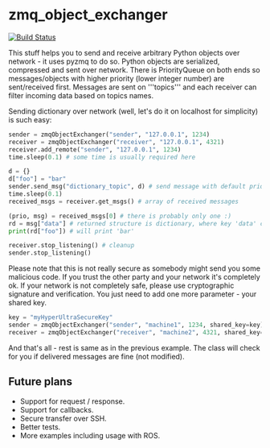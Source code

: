 # zmq_object_exchanger

[![Build Status](https://travis-ci.org/ZdenekM/zmq_object_exchanger.svg?branch=master)](https://travis-ci.org/ZdenekM/zmq_object_exchanger)

This stuff helps you to send and receive arbitrary Python objects over network - it uses pyzmq to do so. Python objects are serialized, compressed and sent over network. There is PriorityQueue on both ends so messages/objects with higher priority (lower integer number) are sent/received first. Messages are sent on '''topics''' and each receiver can filter incoming data based on topics names.

Sending dictionary over network (well, let's do it on localhost for simplicity) is such easy:

```python
sender = zmqObjectExchanger("sender", "127.0.0.1", 1234)
receiver = zmqObjectExchanger("receiver", "127.0.0.1", 4321)
receiver.add_remote("sender", "127.0.0.1", 1234)
time.sleep(0.1) # some time is usually required here

d = {}
d["foo"] = "bar"
sender.send_msg("dictionary_topic", d) # send message with default priority (topic doesn't matter in this case)
time.sleep(0.1)
received_msgs = receiver.get_msgs() # array of received messages

(prio, msg) = received_msgs[0] # there is probably only one :)
rd = msg["data"] # returned structure is dictionary, where key 'data' contains actual message
print(rd["foo"]) # will print 'bar'

receiver.stop_listening() # cleanup
sender.stop_listening()
```

Please note that this is not really secure as somebody might send you some malicious code. If you trust the other party and your network it's completely ok. If your network is not completely safe, please use cryptographic signature and verification. You just need to add one more parameter - your shared key.

```python
key = "myHyperUltraSecureKey"
sender = zmqObjectExchanger("sender", "machine1", 1234, shared_key=key) 
receiver = zmqObjectExchanger("receiver", "machine2", 4321, shared_key=key)

```
And that's all - rest is same as in the previous example. The class will check for you if delivered messages are fine (not modified).

## Future plans

* Support for request / response.
* Support for callbacks.
* Secure transfer over SSH.
* Better tests.
* More examples including usage with ROS.
